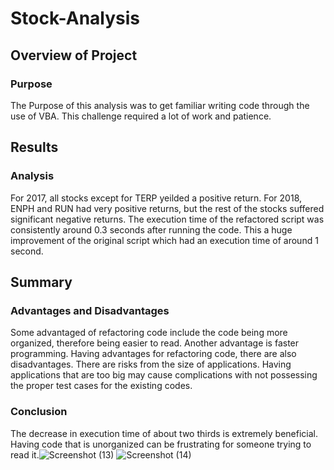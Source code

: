 # Stock-Analysis

## Overview of Project
  
### Purpose
The Purpose of this analysis was to get familiar writing code through the use of VBA.  This challenge required a lot of work and patience.
## Results
### Analysis
For 2017, all stocks except for TERP yeilded a positive return. For 2018, ENPH and RUN had very positive returns, but the rest of the stocks suffered significant negative returns.  The execution time of the refactored script was consistently around 0.3 seconds after running the code.  This a huge improvement of the original script which had an execution time of around 1 second.
## Summary
### Advantages and Disadvantages
Some advantaged of refactoring code include the code being more organized, therefore being easier to read.  Another advantage is faster programming.  Having advantages for refactoring code, there are also disadvantages.  There are risks from the size of applications.  Having applications that are too big may cause complications with not possessing the proper test cases for the existing codes.
### Conclusion
The decrease in execution time of about two thirds is extremely beneficial.  Having code that is unorganized can be frustrating for someone trying to read it.![Screenshot (13)](https://user-images.githubusercontent.com/109995136/183745377-22ec1b10-ffb4-40f9-85ac-ee0c293734bb.png)
![Screenshot (14)](https://user-images.githubusercontent.com/109995136/183745389-e3066ecd-6674-4594-94bf-548222d940f9.png)
